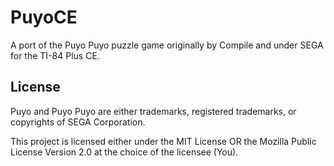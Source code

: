 # PuyoCE

A port of the Puyo Puyo puzzle game originally by Compile and under SEGA for the
TI-84 Plus CE.

## License

Puyo and Puyo Puyo are either trademarks, registered trademarks, or copyrights
of SEGA Corporation.

This project is licensed either under the MIT License OR the Mozilla Public
License Version 2.0 at the choice of the licensee (You).
